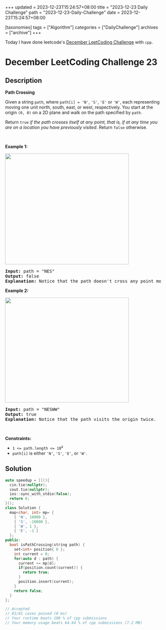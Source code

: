 +++
updated = 2023-12-23T15:24:57+08:00
title = "2023-12-23 Daily Challenge"
path = "2023-12-23-Daily-Challenge"
date = 2023-12-23T15:24:57+08:00

[taxonomies]
tags = ["Algorithm"]
categories = ["DailyChallenge"]
archives = ["archive"]
+++

Today I have done leetcode's [December LeetCoding Challenge](https://leetcode.com/problems/path-crossing/) with `cpp`.

<!-- more -->

# December LeetCoding Challenge 23

## Description

**Path Crossing**

<p>Given a string <code>path</code>, where <code>path[i] = &#39;N&#39;</code>, <code>&#39;S&#39;</code>, <code>&#39;E&#39;</code> or <code>&#39;W&#39;</code>, each representing moving one unit north, south, east, or west, respectively. You start at the origin <code>(0, 0)</code> on a 2D plane and walk on the path specified by <code>path</code>.</p>

<p>Return <code>true</code> <em>if the path crosses itself at any point, that is, if at any time you are on a location you have previously visited</em>. Return <code>false</code> otherwise.</p>

<p>&nbsp;</p>
<p><strong class="example">Example 1:</strong></p>
<img alt="" src="https://assets.leetcode.com/uploads/2020/06/10/screen-shot-2020-06-10-at-123929-pm.png" style="width: 400px; height: 358px;" />
<pre>
<strong>Input:</strong> path = &quot;NES&quot;
<strong>Output:</strong> false 
<strong>Explanation:</strong> Notice that the path doesn&#39;t cross any point more than once.
</pre>

<p><strong class="example">Example 2:</strong></p>
<img alt="" src="https://assets.leetcode.com/uploads/2020/06/10/screen-shot-2020-06-10-at-123843-pm.png" style="width: 400px; height: 339px;" />
<pre>
<strong>Input:</strong> path = &quot;NESWW&quot;
<strong>Output:</strong> true
<strong>Explanation:</strong> Notice that the path visits the origin twice.</pre>

<p>&nbsp;</p>
<p><strong>Constraints:</strong></p>

<ul>
	<li><code>1 &lt;= path.length &lt;= 10<sup>4</sup></code></li>
	<li><code>path[i]</code> is either <code>&#39;N&#39;</code>, <code>&#39;S&#39;</code>, <code>&#39;E&#39;</code>, or <code>&#39;W&#39;</code>.</li>
</ul>


## Solution

``` cpp
auto speedup = [](){
  cin.tie(nullptr);
  cout.tie(nullptr);
  ios::sync_with_stdio(false);
  return 0;
}();
class Solution {
  map<char, int> mp= {
    { 'N', 10000 },
    { 'S', -10000 },
    { 'W', 1 },
    { 'E', -1 }
  };
public:
  bool isPathCrossing(string path) {
    set<int> position{ 0 };
    int current = 0;
    for(auto d : path) {
      current += mp[d];
      if(position.count(current)) {
        return true;
      }
      position.insert(current);
    }
    return false;
  }
};

// Accepted
// 81/81 cases passed (0 ms)
// Your runtime beats 100 % of cpp submissions
// Your memory usage beats 64.64 % of cpp submissions (7.2 MB)
```

